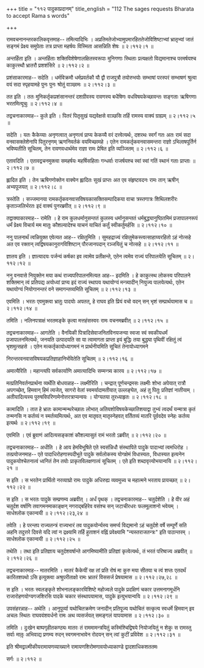+++
title = "११२ पादुकाप्रदानम्"
title_english = "112 The sages requests Bharata to accept Rama s words"

+++


रामवचनानन्तरकालिकवृत्तमाह-- तमित्यादिभिः ।
अप्रतिमतेजोभ्यामुपमारहिततेजोविशिष्टाभ्यां भ्रातृभ्यां जातं सङ्गमं
प्रेक्ष्य समुपेताः तत्र प्राप्ता महर्षयः विस्मिता आसन्निति शेषः  ॥ 
२।११२।१  ॥   

  

अन्तर्हिता इति । अन्तर्हिताः शक्तिविशेषेणालक्षितस्वरूपाः मुनिगणाः
स्थिताः प्रत्यक्षतो विद्यमानाश्च परमर्षयश्च काकुत्स्थौ भ्रातरौ
प्रशशंसिरे  ॥  २।११२।२  ॥   

  

प्रशंसाकारमाह-- सदेति । धर्मविक्रमौ धर्मप्रवर्तकौ यौ द्वौ राजपुत्रौ
तयोरुभयोः सम्भाषां परस्परं सम्भाषणं श्रुत्वा वयं सदा स्पृहयामहे पुनः
पुनः श्रोतुं वाञ्छामः  ॥  २।११२।३  ॥   

  

तत इति । ततः मुनिकर्तृकप्रशंसानन्तरं दशग्रीवस्य रावणस्य बधैषिणः
वधविषयकेच्छावन्तः सङ्गताः ऋषिगणाः भरतमित्यूचुः  ॥  २।११२।४  ॥   

  

तद्वचनाकारमाह-- कुले इति । पितरं पितृसुखं यद्यवेक्षसे वाञ्छसि तर्हि
रामस्य वाक्यं ग्राह्यम्  ॥  २।११२।५  ॥   

  

सदेति । यतः कैकेय्याः अनृणत्वात् अनृणत्वं प्राप्य केकय्यै वरं
दत्त्वेत्यर्थः, दशरथः स्वर्गं गतः अतः रामं सदा वनवासक्लेशेनापि
पितुरनृणम् ऋणनिवर्तकं वयमिच्छामहे । एतेन रामकर्तृकवनवासमन्तरा राज्ञो
ऽभिलाषपूर्तिर्न भविष्यतीति सूचितम्, तेन रावणवधार्थमेव राज्ञा रामः
प्रेषित इति व्यञ्जितम्  ॥  २।११२।६  ॥   

  

एतावदिति । एतावद्वचनमुक्त्वा समहर्षयः महर्षिसहिताः गन्धर्वाः राजर्षयश्च
स्वां स्वां गतिं स्थानं गताः प्राप्ताः  ॥  २।११२।७  ॥   

  

ह्लादित इति । तेन ऋषिगणोक्तेन वाक्येन ह्लादितः सुखं प्राप्तः अत एव
संहृष्टवदनः रामः तान् ऋषीन् अभ्यपूजयत्  ॥  २।११२।८  ॥   

  

त्रस्तेति । सज्जमानया रामकर्तृकवनवासविषयकासक्तिसम्पादिकया वाचा
त्रस्तगात्रः शिथिलशरीरः कृताञ्जलिर्भरतः इदं वाक्यं पुनरब्रवीत्  ॥ 
२।११२।९  ॥   

  

तद्वाक्याकारमाह-- रामेति । हे राम कुलधर्मानुसन्ततं कुलस्य धर्मानुसन्ततं
धर्मबुद्ध्यानुष्ठितमिमं प्रजापालनरूपं धर्मं प्रेक्ष्य विचार्य मम मातुः
कौशल्यादेश्च याचनं याचितं कर्तुं स्वीकर्तुमर्हसि  ॥  २।११२।१०  ॥   

  

ननु पालनार्थं त्वन्नियुक्त एवेत्यत आह-- रक्षितुमिति । सुमहद्राज्यं
रक्षितुमेकस्त्वत्साहाय्यरहितो ऽहं नोत्सहे अत एव रक्तान्
त्वद्विषयकानुरागविशिष्टान् पौरजानपदान् रञ्जयितुं च नोत्सहे  ॥  २।११२।११
 ॥   

  

ज्ञातय इति । ज्ञात्यादयः पर्जन्यं कर्षका इव त्वामेव प्रतीक्षन्ते, एतेन
त्वमेव राज्यं परिपालयेति सूचितम्  ॥  २।११२।१२  ॥   

  

ननु वनवासे नियुक्तेन मया कथं राज्यपरिपालनमित्यत आह-- इदमिति । हे
काकुत्स्थ लोकस्य परिपालने शक्तिमान् त्वं प्रतिपद्य अयोध्यां प्राप्य इदं
राज्यं स्थापय यथायोग्यं मन्त्र्यादीन् नियुज्य पालयेत्यर्थः, एतेन
यथायोग्यं नियोगानन्तरं वने समागन्तव्यमिति सूचितम्  ॥  २।११२।१३  ॥   

  

एवमिति । भरतः एवमुक्त्वा भ्रातुः पादयोः अपतत्, हे राघव इति प्रियं वचो
वदन् सन् भृशं सम्प्रार्थयामास च  ॥  २।११२।१४  ॥   

  

तमिति । नलिनपत्राक्षं भरतमङ्के कृत्वा मत्तहंसस्वरः रामः वचनमब्रवीत्  ॥ 
२।११२।१५  ॥   

  

तद्वचनाकारमाह-- आगतेति । वैनयिकी पित्रादिसेवाजनितविनयजन्या स्वजा स्वं
स्वकीयधर्मं प्रजापालनमित्यर्थः, जनयति उत्पादयति सा या त्वामागता प्राप्ता
इयं बुद्धिः तया बुद्ध्या पृथिवीं रक्षितुं त्वं भृशमुत्सहसे । एतेन
मत्कर्तृकायोध्यागमनं न प्रार्थनीयमिति सूचितं तेनायोध्यागमने  

निरन्तरवनवासविषयकप्रतिज्ञाहानिर्भवितेति सूचितम्  ॥  २।११२।१६  ॥   

  

अमात्यैरिति । महान्त्यपि सर्वकार्याणि अमात्यादिभिः सम्मन्त्र्य कारय  ॥ 
२।११२।१७  ॥   

  

मत्प्रतिनिवर्तनप्रार्थना व्यर्थेति बोधयन्नाह-- लक्ष्मीरिति । चन्द्रात्
पूर्णचन्द्रमसः लक्ष्मीः शोभा अपेयात् रात्रौ अपगच्छेत्, हिमवान् हिमं
त्यजेत्, सागरो वेलां स्वमर्यादामतीयात् उल्लङ्घेत, अहं तु पितुः
प्रतिज्ञां नातीयाम् । अतीयादित्यस्य पुरुषविपरिणामेनोत्तरत्राप्यन्वयः ।
योग्यतया तुरध्याहृतः  ॥  २।११२।१८  ॥   

  

कामादिति । तात हे भ्रातः कामान्मन्थरेच्छातः लोभात्
अतियशोविषयकेच्छातिशयाद्वा तुभ्यं त्वदर्थं यन्मात्रा कृतं तन्मनसि न
कर्तव्यं न स्मर्तव्यमित्यर्थः, अत एव मातृवत् मातृस्नेहवत् वर्तितव्यं
मातरि पूर्ववदेव स्नेहः कर्तव्य इत्यर्थः  ॥  २।११२।१९  ॥   

  

एवमिति । एवं ब्रुवाणं आदित्यसङ्काशं कौशल्यासुतं रामं भरतो ऽब्रवीत्  ॥ 
२।११२।२०  ॥   

  

तद्वचनाकारमाह-- अधीति । हे आय हेमविभूषिते एते स्वसंन्निधौ संस्थापिते
पादुके पादाभ्यां त्वमधिरोह । तत्प्रयोजनमाह-- एते पादाधिरोहणास्पदीभूते
पादुके सर्वलोकस्य योगक्षेमं विधास्यतः, विधास्यत इत्यनेन
पादुकयोश्चेतनात्वं ध्वनितं तेन तयोः प्राकृतविलक्षणात्वं सूचितम् । एते
इति शब्दावृत्त्योभयान्वयि  ॥  २।११२।२१  ॥   

  

स इति । स भरतेन प्रार्थितो नरव्याघ्रो रामः पादुके अधिरुह्य व्यवमुच्य च
महात्मने भरताय प्रायच्छत्  ॥  २।११२।२२  ॥   

  

स इति । स भरतः पादुके सम्प्रणम्य अब्रवीत् । अर्धं पृथक् ।
तद्वचनाकारमाह-- चतुर्दशेति । हे वीर अहं चतुर्दश वर्षाणि
तवागमनमाकाङ्क्षन् नगराद्बहिरेव वसंश्च सन् जटाचीरधरः फलमूलाशनो भवेयम् ।
सार्धश्लोक एकान्वयी  ॥  २।११२।२३,२४  ॥   

  

तवेति । हे परन्तप राज्यतन्त्रं राज्यभारं तव पादुकयोर्न्यस्य समर्प्य
विद्यमानो ऽहं चतुर्दशे वर्षे सम्पूर्णे सति अहनि तदुत्तरे दिवसे यदि त्वां
न द्रक्ष्यामि तर्हि हुताशनं वह्निं प्रवेक्ष्यामि "न्यस्तराजतन्त्रः" इति
पाठान्तरम् । सार्धश्लोक एकान्वयी  ॥  २।११२।२५  ॥   

  

तथेति । तथा इति प्रतिज्ञाय चतुर्दशवर्षान्ते आगमिष्यामीति प्रतिज्ञां
कृत्वेत्यर्थः, तं भरतं परिष्वज्य अब्रवीत्  ॥  २।११२।२६  ॥   

  

तद्वचनाकारमाह-- मातरमिति । मातरं कैकेयीं रक्ष तां प्रति रोषं मा कुरु मया
सीतया च त्वं शप्तः एतदर्थं कारितशपथो ऽसि इत्युक्त्वा अश्रुपरीताक्षो रामः
भ्रातरं विससर्ज प्रेषयामास  ॥  २।११२।२७,२८  ॥   

  

स इति । भरतः स्वलङ्कृते शोभनालङ्कारविशिष्टे महोज्वले पादुके प्रदक्षिणं
चकार उत्तमनागमूर्धनि राजारोहणयोग्यगजशिरसि पादके चकार संस्थापयामास,
पादुके इत्युभयान्वयि  ॥  २।११२।२९  ॥   

  

उपसंहरन्नाह-- अथेति । आनुपूर्व्या यथोचितक्रमेण जनादीन् प्रतिपूज्य
यथोचितं सत्कृत्य स्वधर्मे हिमवान् इव अचलः स्थितः राघववंशवर्धनो रामः अथ
व्यसर्जयत् समङ्गलं यापयामास  ॥  २।११२।३०  ॥   

  

तमिति । दुःखेन बाष्पगृहीतकण्ठ्यः मातरः तं राममामन्त्रयितुं
कस्मिंश्चिद्विषये नियोजयितुं न शेकुः स रामस्तु सर्वाः मातृ़ः अभिवाद्य
प्रणम्य रुदन् स्वगमनाभावेन रोदयन् सन् त्वां कुटीं प्रविवेश  ॥  २।११२।३१
 ॥   

  

इति श्रीमद्वाल्मीकीयरामायणव्याख्याने रामायणशिरोमणावयोध्याकाण्डे
द्वादशाधिकशततमः  

सर्गः  ॥  २।११२  ॥   

  

  


